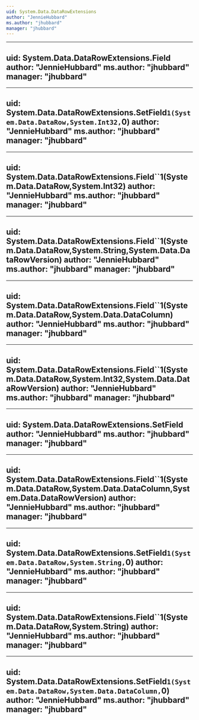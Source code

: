 ```yaml
---
uid: System.Data.DataRowExtensions
author: "JennieHubbard"
ms.author: "jhubbard"
manager: "jhubbard"
---
```


---
uid: System.Data.DataRowExtensions.Field
author: "JennieHubbard"
ms.author: "jhubbard"
manager: "jhubbard"
---

---
uid: System.Data.DataRowExtensions.SetField``1(System.Data.DataRow,System.Int32,``0)
author: "JennieHubbard"
ms.author: "jhubbard"
manager: "jhubbard"
---

---
uid: System.Data.DataRowExtensions.Field``1(System.Data.DataRow,System.Int32)
author: "JennieHubbard"
ms.author: "jhubbard"
manager: "jhubbard"
---

---
uid: System.Data.DataRowExtensions.Field``1(System.Data.DataRow,System.String,System.Data.DataRowVersion)
author: "JennieHubbard"
ms.author: "jhubbard"
manager: "jhubbard"
---

---
uid: System.Data.DataRowExtensions.Field``1(System.Data.DataRow,System.Data.DataColumn)
author: "JennieHubbard"
ms.author: "jhubbard"
manager: "jhubbard"
---

---
uid: System.Data.DataRowExtensions.Field``1(System.Data.DataRow,System.Int32,System.Data.DataRowVersion)
author: "JennieHubbard"
ms.author: "jhubbard"
manager: "jhubbard"
---

---
uid: System.Data.DataRowExtensions.SetField
author: "JennieHubbard"
ms.author: "jhubbard"
manager: "jhubbard"
---

---
uid: System.Data.DataRowExtensions.Field``1(System.Data.DataRow,System.Data.DataColumn,System.Data.DataRowVersion)
author: "JennieHubbard"
ms.author: "jhubbard"
manager: "jhubbard"
---

---
uid: System.Data.DataRowExtensions.SetField``1(System.Data.DataRow,System.String,``0)
author: "JennieHubbard"
ms.author: "jhubbard"
manager: "jhubbard"
---

---
uid: System.Data.DataRowExtensions.Field``1(System.Data.DataRow,System.String)
author: "JennieHubbard"
ms.author: "jhubbard"
manager: "jhubbard"
---

---
uid: System.Data.DataRowExtensions.SetField``1(System.Data.DataRow,System.Data.DataColumn,``0)
author: "JennieHubbard"
ms.author: "jhubbard"
manager: "jhubbard"
---
